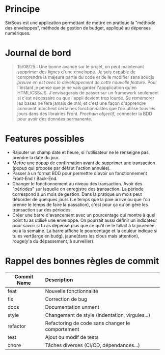 # Principe
SixSous est une application permettant de mettre en pratique la "méthode des enveloppes", méthode de gestion de budget, appliqué au dépenses numériques.

# Journal de bord 

> 15/08/25 : Une bonne avancé sur le projet, on peut maintenant supprimer des lignes d'une enveloppe. Je suis capable de comprendre la majeure partie du code et de le modifier sans soucis _preuve en est avec le développement de cette nouvelle feature_. Pour l'instant je pense que je ne vais garder l'appplication qu'en HTML/CSS/JS. J'envisagerais de passer sur un framework seulement si c'est nécessaire ou que l'appli devient trop lourde. Se remémorer les bases ne fera jamais de mal, et c'est une façon d'apprendre comment marchent certaines fonctionnalités que l'on utilise tous les jours dans des librairies Front.
*Prochain objectif*, connecter la BDD pour avoir des données permanente. 

# Features possibles
* Rajouter un champ date et heure, si l'utilisateur ne le renseigne pas, prendre la date du jour.
* Mettre une popup de confirmation avant de supprimer une transaction (popup qui propose par défaut l'action annulée).
* Passer à un format BDD pour permettre d'avoir un fonctionnement Front-End / Back-End.
* Changer le fonctionnement au niveau des transaction. Avoir des "périodes" sur laquelle on enregistre des transaction. La période correspond à un mois de gestion. Dans la pratique un mois peut déborder de quelques jours (Le temps que la paie arrive ou que l'on prenne le temps de faire la passation), c'est pour ça qu'on gère les transaction sur des périodes.
* Créer une barre d'avancement avec un pourcentage qui montre à quel point tu as utilisé une enveloppe. On pourrait aussi définir un indicateur pour savoir si tu as dépensé plus que ce qu'il ne le fallait à la jourénée ou à la semaine. La barre affiche le pourcentage et la couleur indique si tu es vert(large en budg), jaune(dans les clous mais attention), rouge(y'a du dépassement, à surveiller).

# Rappel des bonnes règles de commit
|Commit Name|Description|
|-----------|:----------|
| feat      | Nouvelle fonctionnalité|
| fix	    | Correction de bug|
| docs	    | Documentation unment|
| style	    | Changement de style (indentation, virgules...)|
| refactor	| Refactoring de code sans changer le comportement|
| test	    | Ajout ou modif de tests|
| chore	    | Tâches diverses (CI/CD, dépendances...)|